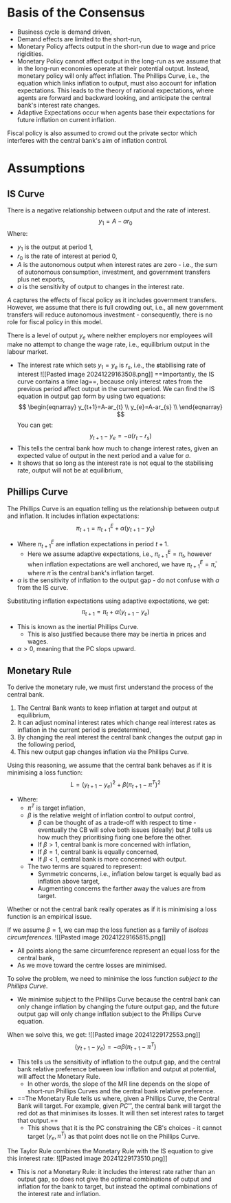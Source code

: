 # Basis of the Consensus
- Business cycle is demand driven,
- Demand effects are limited to the short-run,
- Monetary Policy affects output in the short-run due to wage and price rigidities.
- Monetary Policy cannot affect output in the long-run as we assume that in the long-run economies operate at their potential output. Instead, monetary policy will only affect inflation.
The Phillips Curve, i.e., the equation which links inflation to output, must also account for inflation expectations. This leads to the theory of rational expectations, where agents are forward and backward looking, and anticipate the central bank's interest rate changes.
- Adaptive Expectations occur when agents base their expectations for future inflation on current inflation.

Fiscal policy is also assumed to crowd out the private sector which interferes with the central bank's aim of inflation control.

# Assumptions
## IS Curve
There is a negative relationship between output and the rate of interest.
$$
y_{1}=A-ar_{0}
$$
Where:
- $y_{1}$ is the output at period 1,
- $r_{0}$ is the rate of interest at period 0,
- $A$ is the autonomous output when interest rates are zero - i.e., the sum of autonomous consumption, investment, and government transfers plus net exports,
- $a$ is the sensitivity of output to changes in the interest rate.

$A$ captures the effects of fiscal policy as it includes government transfers. However, we assume that there is full crowding out, i.e., all new government transfers will reduce autonomous investment - consequently, there is no role for fiscal policy in this model.

There is a level of output $y_{e}$ where neither employers nor employees will make no attempt to change the wage rate, i.e., equilibrium output in the labour market.
- The interest rate which sets $y_{1}=y_{e}$ is $r_{s}$, i.e., the ***s***tabilising rate of interest
![[Pasted image 20241229163508.png]]
==Importantly, the IS curve contains a time lag==, because only interest rates from the previous period affect output in the current period.
We can find the IS equation in output gap form by using two equations:
$$
\begin{eqnarray}
y_{t+1}=A-ar_{t} \\
y_{e}=A-ar_{s} \\
\end{eqnarray}
$$
You can get:
$$
y_{t+1}-y_{e}=-a(r_{t}-r_{s})
$$
- This tells the central bank how much to change interest rates, given an expected value of output in the next period and a value for $a$.
- It shows that so long as the interest rate is not equal to the stabilising rate, output will not be at equilibrium,
## Phillips Curve
The Phillips Curve is an equation telling us the relationship between output and inflation.
It includes inflation expectations:
$$
\pi_{t+1}=\pi^E_{t+1} + \alpha(y_{t+1}-y_{e})
$$
- Where $\pi^E_{t+1}$ are inflation expectations in period $t+1$.
	- Here we assume adaptive expectations, i.e., $\pi^E_{t+1}=\pi_{t}$, however when inflation expectations are well anchored, we have $\pi^E_{t+1}=\bar{\pi}$, where $\bar{\pi}$ is the central bank's inflation target.
- $\alpha$ is the sensitivity of inflation to the output gap - do not confuse with $a$ from the IS curve.

Substituting inflation expectations using adaptive expectations, we get:
$$
\pi_{t+1}=\pi_{t}+\alpha(y_{t+1}-y_{e})
$$
- This is known as the inertial Phillips Curve.
	- This is also justified because there may be inertia in prices and wages.
- $\alpha>0$, meaning that the PC slops upward.
## Monetary Rule
To derive the monetary rule, we must first understand the process of the central bank.
1. The Central Bank wants to keep inflation at target and output at equilibrium,
2. It can adjust nominal interest rates which change real interest rates as inflation in the current period is predetermined,
3. By changing the real interest the central bank changes the output gap in the following period,
4. This new output gap changes inflation via the Phillips Curve.

Using this reasoning, we assume that the central bank behaves as if it is minimising a loss function:
$$
L=(y_{t+1}-y_{e})^{2}+\beta(\pi_{t+1}-\pi^{T})^{2}
$$
- Where:
	- $\pi^T$ is target inflation,
	- $\beta$ is the relative weight of inflation control to output control,
		- $\beta$ can be thought of as a trade-off with respect to time - eventually the CB will solve both issues (ideally) but $\beta$ tells us how much they prioritising fixing one before the other.
		- If $\beta>1$, central bank is more concerned with inflation,
		- If $\beta=1$, central bank is equally concerned,
		- If $\beta<1$, central bank is more concerned with output.
	- The two terms are squared to represent:
		- Symmetric concerns, i.e., inflation below target is equally bad as inflation above target,
		- Augmenting concerns the farther away the values are from target.

Whether or not the central bank really operates as if it is minimising a loss function is an empirical issue.

If we assume $\beta=1$, we can map the loss function as a family of *isoloss circumferences*.
![[Pasted image 20241229165815.png]]
- All points along the same circumference represent an equal loss for the central bank,
- As we move toward the centre losses are minimised.

To solve the problem, we need to minimise the loss function *subject to the Phillips Curve*.
- We minimise subject to the Phillips Curve because the central bank can only change inflation by changing the future output gap, and the future output gap will only change inflation subject to the Phillips Curve equation.

When we solve this, we get:
![[Pasted image 20241229172553.png]]
$$
(y_{t+1}-y_{e})=-\alpha\beta(\pi_{t+1}-\pi^T)
$$
- This tells us the sensitivity of inflation to the output gap, and the central bank relative preference between low inflation and output at potential, will affect the Monetary Rule.
	- In other words, the slope of the MR line depends on the slope of short-run Phillips Curves and the central bank relative preference.
- ==The Monetary Rule tells us where, given a Phillips Curve, the Central Bank will target. For example, given $PC'''$, the central bank will target the red dot as that minimises its losses. It will then set interest rates to target that output.==
	- This shows that it is the PC constraining the CB's choices - it cannot target $(y_{e},\pi^T)$ as that point does not lie on the Phillips Curve.

The Taylor Rule combines the Monetary Rule with the IS equation to give this interest rate:
![[Pasted image 20241229173510.png]]
- This is *not* a Monetary Rule: it includes the interest rate rather than an output gap, so does not give the optimal combinations of output and inflation for the bank to target, but instead the optimal combinations of the interest rate and inflation.

